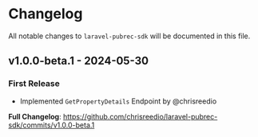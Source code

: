 # Changelog

All notable changes to `laravel-pubrec-sdk` will be documented in this file.

## v1.0.0-beta.1 - 2024-05-30

### First Release

* Implemented `GetPropertyDetails` Endpoint by @chrisreedio

**Full Changelog**: https://github.com/chrisreedio/laravel-pubrec-sdk/commits/v1.0.0-beta.1
